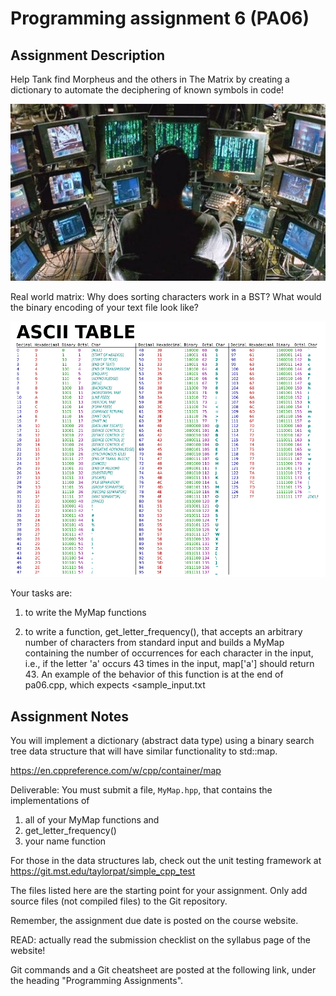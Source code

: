 Programming assignment 6 (PA06)
==============================

## Assignment Description


Help Tank find Morpheus and the others in The Matrix by creating a dictionary to automate the deciphering of known symbols in code! 

![matrix](tank_matrix.jpg)

Real world matrix: Why does sorting characters work in a BST? What would the binary encoding of your text file look like? 

![thecode](ascii.png)

Your tasks are:

1. to write the MyMap functions

2. to write a function, get_letter_frequency(), that accepts an 
arbitrary number of characters from standard input and builds a MyMap containing the
number of occurrences for each character in the input, i.e., if the letter 'a' occurs
43 times in the input, map['a'] should return 43.
An example of the behavior of this function is at the end of pa06.cpp, which expects \<sample_input.txt

## Assignment Notes
You will implement a dictionary (abstract data type) using a binary search tree
data structure that will have similar functionality to std::map.

https://en.cppreference.com/w/cpp/container/map

Deliverable: You must submit a file, `MyMap.hpp`, that contains the implementations of 
1. all of your MyMap functions and
2. get_letter_frequency()
3. your name function

For those in the data structures lab, check out the unit testing framework at 
https://git.mst.edu/taylorpat/simple_cpp_test

The files listed here are the starting point for your assignment. 
Only add source files (not compiled files) to the Git repository.

Remember, the assignment due date is posted on the course website.

READ: actually read the submission checklist on the syllabus page of the website!

Git commands and a Git cheatsheet are posted at the following link, under the heading "Programming Assignments".

